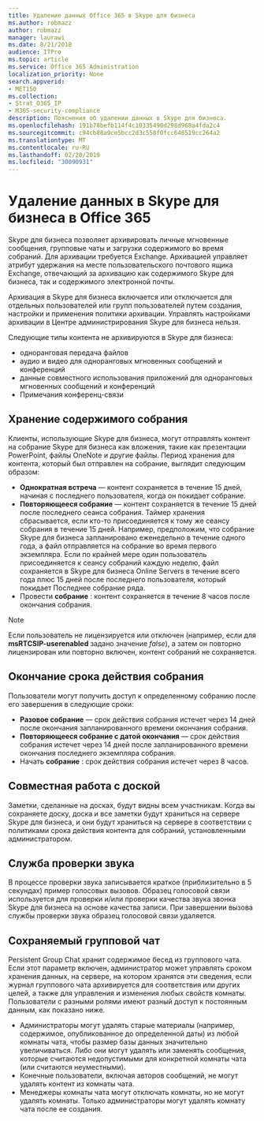 ```yaml
---
title: Удаление данных Office 365 в Skype для бизнеса
ms.author: robmazz
author: robmazz
manager: laurawi
ms.date: 8/21/2018
audience: ITPro
ms.topic: article
ms.service: Office 365 Administration
localization_priority: None
search.appverid:
- MET150
ms.collection:
- Strat_O365_IP
- M365-security-compliance
description: Пояснения об удалении данных в Skype для бизнеса.
ms.openlocfilehash: 191b78befb114f4c10335490d298d968a4fda2c4
ms.sourcegitcommit: c94cb88a9ce5bcc2d3c558f0fcc648519cc264a2
ms.translationtype: MT
ms.contentlocale: ru-RU
ms.lasthandoff: 02/20/2019
ms.locfileid: "30090931"
---
```

# <a name="skype-for-business-data-deletion-in-office-365"></a>Удаление данных в Skype для бизнеса в Office 365

Skype для бизнеса позволяет архивировать личные мгновенные сообщения, групповые чаты и загрузки содержимого во время собраний. Для архивации требуется Exchange. Архивацией управляет атрибут удержания на месте пользовательского почтового ящика Exchange, отвечающий за архивацию как содержимого Skype для бизнеса, так и содержимого электронной почты.

Архивация в Skype для бизнеса включается или отключается для отдельных пользователей или групп пользователей путем создания, настройки и применения политики архивации. Управлять настройками архивации в Центре администрирования Skype для бизнеса нельзя.

Следующие типы контента не архивируются в Skype для бизнеса: 
- одноранговая передача файлов
- аудио и видео для одноранговых мгновенных сообщений и конференций
- данные совместного использования приложений для одноранговых мгновенных сообщений и конференций
- Примечания конференц-связи 

## <a name="meeting-content-retention"></a>Хранение содержимого собрания
Клиенты, использующие Skype для бизнеса, могут отправлять контент на собрание Skype для бизнеса как вложения, такие как презентации PowerPoint, файлы OneNote и другие файлы. Период хранения для контента, который был отправлен на собрание, выглядит следующим образом:
- **Однократная встреча** — контент сохраняется в течение 15 дней, начиная с последнего пользователя, когда он покидает собрание.
- **Повторяющееся собрание** — контент сохраняется в течение 15 дней после последнего сеанса собрания. Таймер хранения сбрасывается, если кто-то присоединяется к тому же сеансу собрания в течение 15 дней. Например, предположим, что собрание Skype для бизнеса запланировано еженедельно в течение одного года, а файл отправляется на собрание во время первого экземпляра. Если по крайней мере один пользователь присоединяется к сеансу собраний каждую неделю, файл сохраняется в Skype для бизнеса Online Servers в течение всего года плюс 15 дней после последнего пользователя, который покидает Последнее собрание ряда.
- Провести **собрание** : контент сохраняется в течение 8 часов после окончания собрания.

> [!NOTE]
> Если пользователь не лицензируется или отключен (например, если для **msRTCSIP-userenabled** задано значение *false*), а затем он повторно лицензирован или повторно включен, контент собраний не сохраняется.

## <a name="meeting-expiration"></a>Окончание срока действия собрания
Пользователи могут получить доступ к определенному собранию после его завершения в следующие сроки:
- **Разовое собрание** — срок действия собрания истечет через 14 дней после окончания запланированного времени окончания собрания.
- **Повторяющееся собрание с датой окончания** — срок действия собрания истечет через 14 дней после запланированного времени окончания последнего экземпляра собрания.
- Начать **собрание** : срок действия собрания истечет через 8 часов.

## <a name="whiteboard-collaboration"></a>Совместная работа с доской
Заметки, сделанные на досках, будут видны всем участникам. Когда вы сохраняете доску, доска и все заметки будут храниться на сервере Skype для бизнеса, и они будут храниться на сервере в соответствии с политиками срока действия контента для собраний, установленными администратором.

## <a name="audio-test-service"></a>Служба проверки звука
В процессе проверки звука записывается краткое (приблизительно в 5 секундах) пример голосовых вызовов. Образец голосовой связи используется для проверки и/или проверки качества звука звонка Skype для бизнеса на основе качества записи. При завершении вызова службы проверки звука образец голосовой связи удаляется.

## <a name="persistent-group-chat"></a>Сохраняемый групповой чат
Persistent Group Chat хранит содержимое бесед из группового чата. Если этот параметр включен, администратор может управлять сроком хранения данных, на сервере, на котором хранятся эти сведения, если журнал группового чата архивируется для соответствия или других целей, а также для управления и изменения любых свойств комнаты. Пользователи с разными ролями имеют разный доступ к постоянным данным, как показано ниже.
- Администраторы могут удалять старые материалы (например, содержимое, опубликованное до определенной даты) из любой комнаты чата, чтобы размер базы данных значительно увеличиваться. Либо они могут удалять или заменять сообщения, которые считаются недопустимыми для конкретной комнаты чата (или считаются неуместными).
- Конечные пользователи, включая авторов сообщений, не могут удалять контент из комнаты чата.
- Менеджеры комнаты чата могут отключать комнаты, но не могут удалять комнаты. Только администраторы могут удалять комнату чата после ее создания.